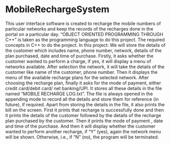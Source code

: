 # MobileRechargeSystem
This user interface software is created to recharge the mobile numbers of particular networks and keep the records of the recharges done in the portal on a particular day. “OBJECT ORIENTED PROGRAMMING THROUGH C++” is taken as the programming language to do this project. The required concepts in C++ to do the project. 
In this project:
We will store the details of the customer which includes name, phone number, network, details of the plan purchased, date and time of purchase. Firstly, it asks whether the customer wanted to perform a charge, if yes, it will display a menu of networks available. After selection the network, it will take the details of the customer like name of the customer, phone number. Then it displays the menu of the available recharge plans for the selected network. After choosing the recharge plan, finally it asks for the mode of payment, either credit card/debit card/ net banking/UPI. It stores all these details in the file named “MOBILE RECHARGE LOG.txt”. The file is always opened in the appending mode to record all the details and store them for reference (in future), if required.
Apart from storing the details in the file, it also prints the bill on the screen. First it prints that recharge is successfully done and then it prints the details of the customer followed by the details of the recharge plan purchased by the customer. Then it prints the mode of payment , date and time of the purchase. And then it will display whether the customer wanted to perform another recharge, if  “Y” (yes), again the network menu will be shown. Otherwise, i.e., if “N” (no), the program will be terminated.
